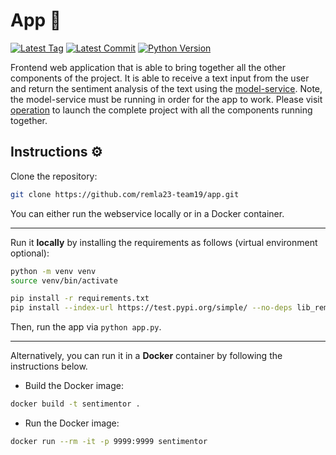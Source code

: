 # App 📱
[![Latest Tag](https://img.shields.io/github/tag/remla23-team19/app.svg)](https://github.com/remla23-team19/app/tags) [![Latest Commit](https://img.shields.io/github/last-commit/remla23-team19/app.svg)](https://github.com/remla23-team19/app/commits/master) [![Python Version](https://img.shields.io/badge/python-3.9-yellow.svg)](https://www.python.org/downloads/release/python-390/)

Frontend web application that is able to bring together all the other components of the project. It is able to receive a text input from the user and return the sentiment analysis of the text using the [model-service](https://github.com/remla23-team19/model-service). Note, the model-service must be running in order for the app to work. Please visit [operation](https://github.com/remla23-team19/operation) to launch the complete project with all the components running together.



## Instructions ⚙️

Clone the repository:

```sh
git clone https://github.com/remla23-team19/app.git
```

You can either run the webservice locally or in a Docker container. 

---

Run it **locally** by installing the requirements as follows (virtual environment optional):
```zsh
python -m venv venv
source venv/bin/activate

pip install -r requirements.txt
pip install --index-url https://test.pypi.org/simple/ --no-deps lib_remla19
```
Then, run the app via `python app.py`.

---

Alternatively, you can run it in a **Docker** container by following the instructions below.

* Build the Docker image:
```zsh
docker build -t sentimentor .
```

* Run the Docker image:
```zsh
docker run --rm -it -p 9999:9999 sentimentor
```
